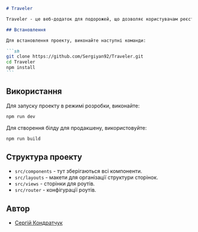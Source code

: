 ````markdown
# Traveler

Traveler - це веб-додаток для подорожей, що дозволяє користувачам реєструватися, входити в систему, змінювати мову інтерфейсу та багато іншого.

## Встановлення

Для встановлення проекту, виконайте наступні команди:

```sh
git clone https://github.com/Sergiyan92/Traveler.git
cd Traveler
npm install
```
````

## Використання

Для запуску проекту в режимі розробки, виконайте:

```sh
npm run dev
```

Для створення білду для продакшену, використовуйте:

```sh
npm run build
```

## Структура проекту

- `src/components` - тут зберігаються всі компоненти.
- `src/layouts` - макети для організації структури сторінок.
- `src/views` - сторінки для роутів.
- `src/router` - конфігурації роутів.

## Автор

- [Сергій Кондратчук](https://github.com/Sergiyan92/)
